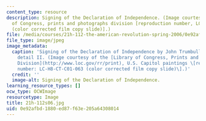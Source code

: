 ```yaml
---
content_type: resource
description: Signing of the Declaration of Independence. (Image courtesy of the Library
  of Congress, prints and photographs division [reproduction number, LC-H8-CT-C01-063
  (color corrected film copy slide)].)
file: /media/courses/21h-112-the-american-revolution-spring-2006/0e92afbd1880ed87f63e205a64308014_21h-112s06.jpg
file_type: image/jpeg
image_metadata:
  caption: 'Signing of the Declaration of Independence by John Trumbull in U.S. Capitol,
    detail II. (Image courtesy of the [Library of Congress, Prints and Photographs
    Division](http://www.loc.gov/rr/print), U.S. Capitol paintings \[reproduction
    number: LC-H8-CT-C01-063 (color corrected film copy slide)\].)'
  credit: ''
  image-alt: Signing of the Declaration of Independence.
learning_resource_types: []
ocw_type: OCWImage
resourcetype: Image
title: 21h-112s06.jpg
uid: 0e92afbd-1880-ed87-f63e-205a64308014
---
```

